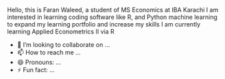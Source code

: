 Hello, this is Faran Waleed, a student of MS Economics at IBA Karachi
I am interested in learning coding software like R, and Python machine learning to expand my learning portfolio and increase my skills
I am currently learning Applied Econometrics II via R
- 💞️ I’m looking to collaborate on ...
- 📫 How to reach me ...
- 😄 Pronouns: ...
- ⚡ Fun fact: ...

<!---
Faranwaleed/Faranwaleed is a ✨ special ✨ repository because its `README.md` (this file) appears on your GitHub profile.
You can click the Preview link to take a look at your changes.
--->
